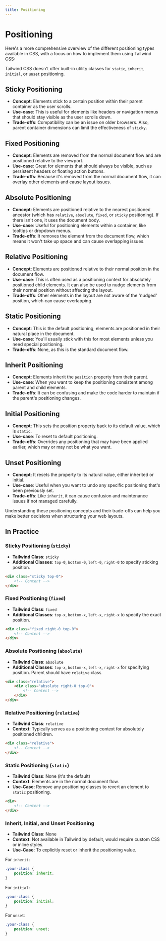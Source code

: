 ```yaml
---
title: Positioning
---
```


# Positioning

<script>
	import { Callout } from '$components';
</script>

Here's a more comprehensive overview of the different positioning types available in CSS, with a focus on how to implement them using Tailwind CSS:

<Callout title="Additional Positioning Settings">
	Tailwind CSS doesn't offer built-in utility classes for <code>static</code>, <code>inherit</code>, <code>initial</code>, or <code>unset</code> positioning.
</Callout>

## Sticky Positioning

- **Concept**: Elements stick to a certain position within their parent container as the user scrolls.
- **Use-case**: This is useful for elements like headers or navigation menus that should stay visible as the user scrolls down.
- **Trade-offs**: Compatibility can be an issue on older browsers. Also, parent container dimensions can limit the effectiveness of `sticky`.

## Fixed Positioning

- **Concept**: Elements are removed from the normal document flow and are positioned relative to the viewport.
- **Use-case**: Great for elements that should always be visible, such as persistent headers or floating action buttons.
- **Trade-offs**: Because it's removed from the normal document flow, it can overlay other elements and cause layout issues.

## Absolute Positioning

- **Concept**: Elements are positioned relative to the nearest positioned ancestor (which has `relative`, `absolute`, `fixed`, or `sticky` positioning). If there isn't one, it uses the document body.
- **Use-case**: Useful for positioning elements within a container, like tooltips or dropdown menus.
- **Trade-offs**: It removes the element from the document flow, which means it won't take up space and can cause overlapping issues.

## Relative Positioning

- **Concept**: Elements are positioned relative to their normal position in the document flow.
- **Use-case**: This is often used as a positioning context for absolutely positioned child elements. It can also be used to nudge elements from their normal position without affecting the layout.
- **Trade-offs**: Other elements in the layout are not aware of the 'nudged' position, which can cause overlapping.

## Static Positioning

- **Concept**: This is the default positioning; elements are positioned in their natural place in the document.
- **Use-case**: You'll usually stick with this for most elements unless you need special positioning.
- **Trade-offs**: None, as this is the standard document flow.

## Inherit Positioning

- **Concept**: Elements inherit the `position` property from their parent.
- **Use-case**: When you want to keep the positioning consistent among parent and child elements.
- **Trade-offs**: It can be confusing and make the code harder to maintain if the parent's positioning changes.

## Initial Positioning

- **Concept**: This sets the position property back to its default value, which is `static`.
- **Use-case**: To reset to default positioning.
- **Trade-offs**: Overrides any positioning that may have been applied earlier, which may or may not be what you want.

## Unset Positioning

- **Concept**: It resets the property to its natural value, either inherited or initial.
- **Use-case**: Useful when you want to undo any specific positioning that's been previously set.
- **Trade-offs**: Like `inherit`, it can cause confusion and maintenance issues if not managed carefully.

Understanding these positioning concepts and their trade-offs can help you make better decisions when structuring your web layouts.

## In Practice

### Sticky Positioning (`sticky`)

- **Tailwind Class**: `sticky`
- **Additional Classes**: `top-0`, `bottom-0`, `left-0`, `right-0` to specify sticking position.

```html
<div class="sticky top-0">
	<!-- Content -->
</div>
```

### Fixed Positioning (`fixed`)

- **Tailwind Class**: `fixed`
- **Additional Classes**: `top-x`, `bottom-x`, `left-x`, `right-x` to specify the exact position.

```html
<div class="fixed right-0 top-0">
	<!-- Content -->
</div>
```

### Absolute Positioning (`absolute`)

- **Tailwind Class**: `absolute`
- **Additional Classes**: `top-x`, `bottom-x`, `left-x`, `right-x` for specifying position. Parent should have `relative` class.

```html
<div class="relative">
	<div class="absolute right-0 top-0">
		<!-- Content -->
	</div>
</div>
```

### Relative Positioning (`relative`)

- **Tailwind Class**: `relative`
- **Context**: Typically serves as a positioning context for absolutely positioned children.

```html
<div class="relative">
	<!-- Content -->
</div>
```

### Static Positioning (`static`)

- **Tailwind Class**: None (it's the default)
- **Context**: Elements are in the normal document flow.
- **Use-Case**: Remove any positioning classes to revert an element to `static` positioning.

```html
<div>
	<!-- Content -->
</div>
```

### Inherit, Initial, and Unset Positioning

- **Tailwind Class**: None
- **Context**: Not available in Tailwind by default, would require custom CSS or inline styles.
- **Use-Case**: To explicitly reset or inherit the positioning value.

For `inherit`:

```css
.your-class {
	position: inherit;
}
```

For `initial`:

```css
.your-class {
	position: initial;
}
```

For `unset`:

```css
.your-class {
	position: unset;
}
```
